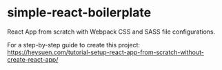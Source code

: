 # simple-react-boilerplate
React App from scratch with Webpack CSS and SASS file configurations.

For a step-by-step guide to create this project: https://heysuen.com/tutorial-setup-react-app-from-scratch-without-create-react-app/
